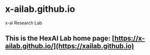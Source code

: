 # x-ailab.github.io
x-ai Research Lab


## This is the HexAI Lab home page: [https://x-ailab.github.io/](https://xailab.github.io)

